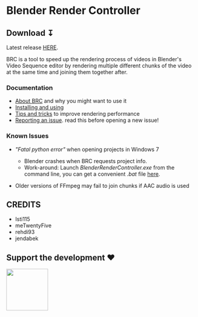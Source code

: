 # Blender Render Controller 

## Download &#8615;
Latest release [HERE](https://github.com/rehdi93/BlenderRenderController/releases/latest).

BRC is a tool to speed up the rendering process of videos in Blender's Video Sequence editor by rendering multiple different chunks of the video at the same time and joining them together after.

### Documentation
- [About BRC](https://github.com/rehdi93/BlenderRenderController/blob/master/docs/about_brc.md) and why you might want to use it
- [Installing and using](https://github.com/rehdi93/BlenderRenderController/blob/master/docs/installing_using.md)
- [Tips and tricks](https://github.com/rehdi93/BlenderRenderController/blob/master/docs/tips_tricks.md) to improve rendering performance
- [Reporting an issue](https://github.com/rehdi93/BlenderRenderController/blob/master/docs/reporting_an_issue.md). read this before opening a new issue!


### Known Issues

- *"Fatal python error"* when opening projects in Windows 7
	- Blender crashes when BRC requests project info.
	- Work-around: Launch _BlenderRenderController.exe_ from the command line, you can get a convenient _.bat_ file [here](https://github.com/rehdi93/BlenderRenderController/blob/master/extras/utilities/runWin7.bat).

- Older versions of FFmpeg may fail to join chunks if AAC audio is used


## CREDITS

- Isti115
- meTwentyFive
- rehdi93
- jendabek


## Support the development &#9829;
<a href="https://www.paypal.com/cgi-bin/webscr?cmd=_donations&business=9SGQVK6TK2UJG&lc=US&item_name=Donation%20for%20Blender%20Render%20Controller&item_number=BRC&currency_code=USD&bn=PP%2dDonationsBF%3abtn_donateCC_LG%2egif%3aNonHosted">
<img align="left" src="https://github.com/rehdi93/BlenderRenderController/blob/master/extras/imgs/donate-github.png" width="110"/>
</a>
